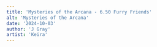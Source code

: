 ```yaml
---
title: 'Mysteries of the Arcana - 6.50 Furry Friends'
alt: 'Mysteries of the Arcana'
date: '2024-10-03'
author: 'J Gray'
artist: 'Keira'
---
```

